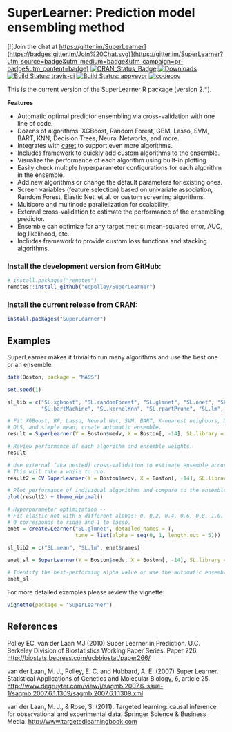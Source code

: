# SuperLearner: Prediction model ensembling method

[![Join the chat at https://gitter.im/SuperLearner](https://badges.gitter.im/Join%20Chat.svg)](https://gitter.im/SuperLearner?utm_source=badge&utm_medium=badge&utm_campaign=pr-badge&utm_content=badge)
[![CRAN_Status_Badge](http://www.r-pkg.org/badges/version/SuperLearner)](http://cran.r-project.org/web/packages/SuperLearner)
[![Downloads](http://cranlogs.r-pkg.org/badges/SuperLearner)](http://cran.rstudio.com/package=SuperLearner)
[![Build Status: travis-ci](https://travis-ci.org/ecpolley/SuperLearner.svg?branch=master)](https://travis-ci.org/ecpolley/SuperLearner)
[![Build Status: appveyor](https://ci.appveyor.com/api/projects/status/github/ecpolley/SuperLearner?branch=master&svg=true)](https://ci.appveyor.com/project/ecpolley/SuperLearner/history)
[![codecov](https://codecov.io/gh/ecpolley/SuperLearner/branch/master/graph/badge.svg)](https://codecov.io/gh/ecpolley/SuperLearner)

This is the current version of the SuperLearner R package (version 2.*).

**Features**

* Automatic optimal predictor ensembling via cross-validation with one line of code.
* Dozens of algorithms: XGBoost, Random Forest, GBM, Lasso, SVM, BART, KNN, Decision Trees, Neural Networks, and more.
* Integrates with [caret](http://github.com/topepo/caret) to support even more algorithms.
* Includes framework to quickly add custom algorithms to the ensemble.
* Visualize the performance of each algorithm using built-in plotting.
* Easily check multiple hyperparameter configurations for each algorithm in the ensemble.
* Add new algorithms or change the default parameters for existing ones.
* Screen variables (feature selection) based on univariate association, Random Forest, Elastic Net, et al. or custom screening algorithms.
* Multicore and multinode parallelization for scalability.
* External cross-validation to estimate the performance of the ensembling predictor.
* Ensemble can optimize for any target metric: mean-squared error, AUC, log likelihood, etc.
* Includes framework to provide custom loss functions and stacking algorithms.

### Install the development version from GitHub:

```r
# install.packages("remotes")
remotes::install_github("ecpolley/SuperLearner")
```

### Install the current release from CRAN:
```r
install.packages("SuperLearner")
```

[devtools]: https://github.com/hadley/devtools
[remotes]: https://cran.r-project.org/web/packages/remotes/index.html
[CRAN]: https://cran.r-project.org/web/packages/SuperLearner/index.html

## Examples 

SuperLearner makes it trivial to run many algorithms and use the best one or an ensemble.

```r
data(Boston, package = "MASS")

set.seed(1)

sl_lib = c("SL.xgboost", "SL.randomForest", "SL.glmnet", "SL.nnet", "SL.ksvm",
           "SL.bartMachine", "SL.kernelKnn", "SL.rpartPrune", "SL.lm", "SL.mean")

# Fit XGBoost, RF, Lasso, Neural Net, SVM, BART, K-nearest neighbors, Decision Tree, 
# OLS, and simple mean; create automatic ensemble.
result = SuperLearner(Y = Boston$medv, X = Boston[, -14], SL.library = sl_lib)

# Review performance of each algorithm and ensemble weights.
result

# Use external (aka nested) cross-validation to estimate ensemble accuracy.
# This will take a while to run.
result2 = CV.SuperLearner(Y = Boston$medv, X = Boston[, -14], SL.library = sl_lib)

# Plot performance of individual algorithms and compare to the ensemble.
plot(result2) + theme_minimal()

# Hyperparameter optimization --
# Fit elastic net with 5 different alphas: 0, 0.2, 0.4, 0.6, 0.8, 1.0.
# 0 corresponds to ridge and 1 to lasso.
enet = create.Learner("SL.glmnet", detailed_names = T,
                      tune = list(alpha = seq(0, 1, length.out = 5)))

sl_lib2 = c("SL.mean", "SL.lm", enet$names)

enet_sl = SuperLearner(Y = Boston$medv, X = Boston[, -14], SL.library = sl_lib2)

# Identify the best-performing alpha value or use the automatic ensemble.
enet_sl
```

For more detailed examples please review the vignette:

```r
vignette(package = "SuperLearner")
```

## References 

Polley EC, van der Laan MJ (2010) Super Learner in Prediction. U.C. Berkeley Division of Biostatistics Working Paper Series. Paper 226. <http://biostats.bepress.com/ucbbiostat/paper266/>

van der Laan, M. J., Polley, E. C. and Hubbard, A. E. (2007) Super Learner. Statistical Applications of Genetics and Molecular Biology, 6, article 25. <http://www.degruyter.com/view/j/sagmb.2007.6.issue-1/sagmb.2007.6.1.1309/sagmb.2007.6.1.1309.xml>

van der Laan, M. J., & Rose, S. (2011). Targeted learning: causal inference for observational and experimental data. Springer Science & Business Media. <http://www.targetedlearningbook.com>

